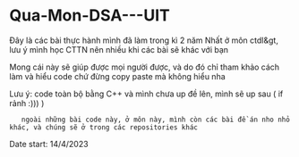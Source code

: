 # Qua-Mon-DSA---UIT

Đây là các bài thực hành mình đã làm trong kì 2 năm Nhất ở môn ctdl&gt, lưu ý mình học CTTN nên nhiều khi các bài sẽ khác với bạn

Mong cái này sẽ giúp được mọi người được, và do đó chỉ tham khảo cách làm và hiểu code chứ đừng copy paste mà không hiểu nha

Lưu ý: code toàn bộ bằng C++ và mình chưa up đề lên, mình sẽ up sau ( if rảnh :))) )
       
       ngoài những bài code này, ở môn này, mình còn các bài đề án nho nhỏ khác, và chúng sẽ ở trong các repositories khác

Date start: 14/4/2023
